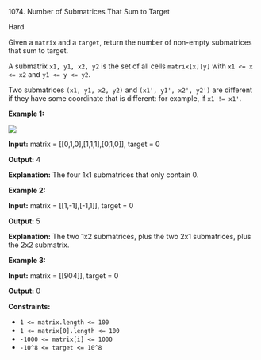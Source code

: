 1074\. Number of Submatrices That Sum to Target

Hard

Given a `matrix` and a `target`, return the number of non-empty submatrices that sum to target.

A submatrix `x1, y1, x2, y2` is the set of all cells `matrix[x][y]` with `x1 <= x <= x2` and `y1 <= y <= y2`.

Two submatrices `(x1, y1, x2, y2)` and `(x1', y1', x2', y2')` are different if they have some coordinate that is different: for example, if `x1 != x1'`.

**Example 1:**

![](https://assets.leetcode.com/uploads/2020/09/02/mate1.jpg)

**Input:** matrix = [[0,1,0],[1,1,1],[0,1,0]], target = 0

**Output:** 4

**Explanation:** The four 1x1 submatrices that only contain 0.

**Example 2:**

**Input:** matrix = [[1,-1],[-1,1]], target = 0

**Output:** 5

**Explanation:** The two 1x2 submatrices, plus the two 2x1 submatrices, plus the 2x2 submatrix.

**Example 3:**

**Input:** matrix = [[904]], target = 0

**Output:** 0

**Constraints:**

*   `1 <= matrix.length <= 100`
*   `1 <= matrix[0].length <= 100`
*   `-1000 <= matrix[i] <= 1000`
*   `-10^8 <= target <= 10^8`